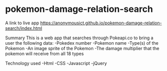 # pokemon-damage-relation-search
  A link to live app
  https://anonymousict.github.io/pokemon-damage-relation-search/index.html
  
  Summary
    This is a web app that searches through Pokeapi.co to bring a user the following data:
      -Pokedex number
      -Pokemon name
      -Type(s) of the Pokemon
      -An image sprite of the Pokemon
      -The damage multiplier that the pokemon will receive from all 18 types
    
  Technology used
  -Html
  -CSS
  -Javascript
  -jQuery
  

